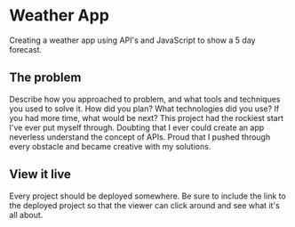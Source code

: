 # Weather App

Creating a weather app using API's and JavaScript to show a 5 day forecast.

## The problem

Describe how you approached to problem, and what tools and techniques you used to solve it. How did you plan? What technologies did you use? If you had more time, what would be next?
This project had the rockiest start I've ever put myself through. Doubting that I ever could create an app neverless understand the concept of APIs. Proud that I pushed through every obstacle and became creative with my solutions.



## View it live

Every project should be deployed somewhere. Be sure to include the link to the deployed project so that the viewer can click around and see what it's all about.
